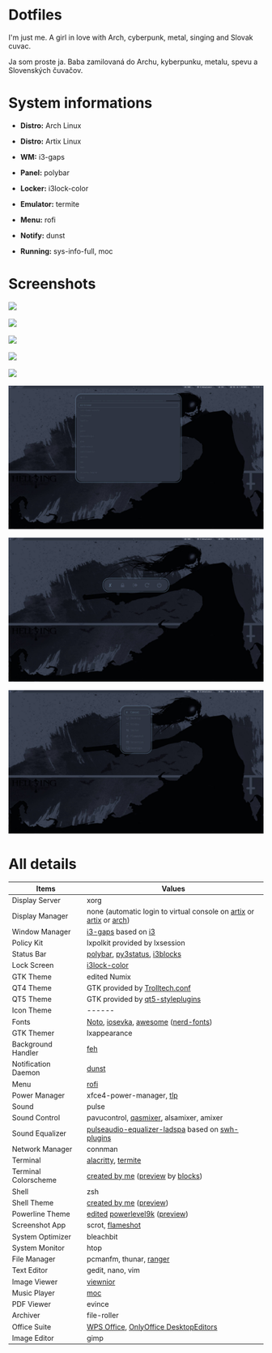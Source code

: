 # Dotfiles

I'm just me. A girl in love with Arch, cyberpunk, metal, singing and Slovak cuvac.

Ja som proste ja. Baba zamilovaná do Archu, kyberpunku, metalu, spevu a Slovenských čuvačov.


# System informations


* **Distro:**  Arch Linux
* **Distro:**  Artix Linux


* **WM:**  i3-gaps


* **Panel:** polybar 


* **Locker:**  i3lock-color


* **Emulator:** termite
 

* **Menu:** rofi 


* **Notify:** dunst 


* **Running:** sys-info-full, moc


# Screenshots

![](Screenshots/Previews/preview-polybar-parallel-nordic-1.jpg)

![](Screenshots/Previews/preview-polybar-parallel-nordic-2.jpg)

![](Screenshots/Previews/preview-nordic-polybar-i3gaps-clear.jpg)

![](Screenshots/Previews/preview-nordic-polybar-i3gaps.jpg)

![](Screenshots/Previews/preview-nordic-polybar-i3gaps-lock.jpg)

![](Screenshots/Previews/preview-rofi.jpg)

![](Screenshots/Previews/preview-powermenu.jpg)

![](Screenshots/Previews/preview-rofi-shots.jpg)


# All details

| **Items** | **Values** |
| ------ | ------ |
| Display Server | xorg |
| Display Manager | none (automatic login to virtual console on [artix](https://wiki.manjaro.org/index.php?title=Autostart_X_at_Login_-_OpenRC_%26_SystemD#How_to_Auto-Login_on_an_OpenRC_system) or [artix](https://forum.artixlinux.org/index.php/topic,120.0.html) or [arch](https://wiki.archlinux.org/index.php/Getty#Automatic_login_to_virtual_console)) |
| Window Manager | [i3-gaps](https://github.com/Airblader/i3) based on [i3](https://i3wm.org/) |
| Policy Kit | lxpolkit provided by lxsession |
| Status Bar | [polybar](https://github.com/polybar/polybar), [py3status](https://github.com/ultrabug/py3status), [i3blocks](https://github.com/vivien/i3blocks) |
| Lock Screen | [i3lock-color](https://github.com/meskarune/i3lock-color) |
| GTK Theme | edited Numix |
| QT4 Theme | GTK provided by [Trolltech.conf](https://wiki.archlinux.org/index.php/Qt#Qt4) |
| QT5 Theme | GTK provided by [qt5-styleplugins](https://wiki.archlinux.org/index.php/Qt#Qt5) |
| Icon Theme | ------ |
| Fonts | [Noto](https://www.google.com/get/noto/), [iosevka](https://github.com/be5invis/Iosevka), [awesome](https://fontawesome.com/cheatsheet) ([nerd-fonts](https://github.com/ryanoasis/nerd-fonts)) |
| GTK Themer | lxappearance |
| Background Handler | [feh](https://github.com/derf/feh) |
| Notification Daemon | [dunst](https://github.com/dunst-project/dunst) |
| Menu | [rofi](https://github.com/davatorium/rofi) |
| Power Manager | xfce4-power-manager, [tlp](https://github.com/linrunner/TLP) |
| Sound | pulse |
| Sound Control | pavucontrol, [qasmixer](https://gitlab.com/sebholt/qastools), alsamixer, amixer |
| Sound Equalizer | [pulseaudio-equalizer-ladspa](https://github.com/pulseaudio-equalizer-ladspa/equalizer) based on [swh-plugins](https://github.com/swh/ladspa) |
| Network Manager | connman |
| Terminal | [alacritty](https://github.com/alacritty/alacritty), [termite](https://github.com/thestinger/termite/) |
| Terminal Colorscheme | [created by me](https://github.com/proste-ja/Dotfiles/blob/master/Arch%20Linux/.config/colors/colorscheme) ([preview](https://github.com/proste-ja/Dotfiles/blob/master/Screenshots/colorscheme.png) by [blocks](https://github.com/stark/Color-Scripts/blob/master/color-scripts/bloks)) |
| Shell | zsh |
| Shell Theme | [created by me](https://github.com/proste-ja/Dotfiles/blob/master/Arch%20Linux/.zsh_prompt) ([preview](https://github.com/proste-ja/Dotfiles/blob/master/Screenshots/zsh-prompt.png)) |
| Powerline Theme | [edited](https://github.com/proste-ja/Dotfiles/blob/master/Arch%20Linux/.zsh_powerline) [powerlevel9k](https://github.com/Powerlevel9k/powerlevel9k) ([preview](https://github.com/proste-ja/Dotfiles/blob/master/Screenshots/zsh-powerline.png)) |
| Screenshot App | scrot, [flameshot](https://github.com/lupoDharkael/flameshot) |
| System Optimizer | bleachbit |
| System Monitor | htop |
| File Manager | pcmanfm, thunar, [ranger](https://github.com/ranger/ranger) |
| Text Editor | gedit, nano, vim |
| Image Viewer | [viewnior](https://github.com/hellosiyan/Viewnior) |
| Music Player | [moc](http://moc.daper.net/) |
| PDF Viewer | evince |
| Archiver | file-roller |
| Office Suite | [WPS Office](https://linux.wps.com/), [OnlyOffice DesktopEditors](https://github.com/ONLYOFFICE/DesktopEditors) |
| Image Editor | gimp |
